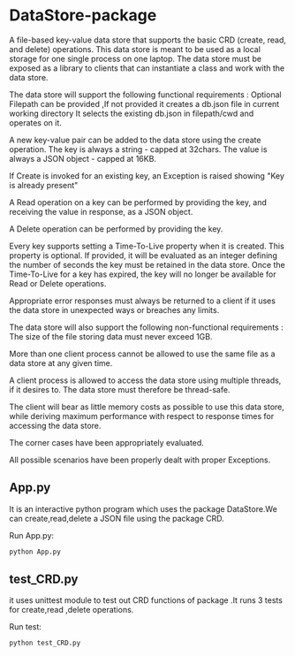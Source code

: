 
# DataStore-package


A file-based key-value data store that supports the basic CRD (create, read, and delete) operations. This data store is meant to be used as a local storage for one single process on one laptop. The data store must be exposed as a library to clients that can instantiate a class and work with the data store.

The data store will support the following functional requirements :
Optional Filepath can be provided ,If not provided it creates a db.json file in current working directory
It selects the existing db.json in filepath/cwd and operates on it.


A new key-value pair can be added to the data store using the create operation. The key is always a string - capped at 32chars. The value is always a JSON object - capped at 16KB.

If Create is invoked for an existing key, an Exception is raised showing "Key is already present"

A Read operation on a key can be performed by providing the key, and receiving the value in response, as a JSON object.

A Delete operation can be performed by providing the key.

Every key supports setting a Time-To-Live property when it is created. This property is optional. If provided, it will be evaluated as an integer defining the number of seconds the key must be retained in the data store. Once the Time-To-Live for a key has expired, the key will no longer be available for Read or Delete operations.

Appropriate error responses must always be returned to a client if it uses the data store in unexpected ways or breaches any limits.

The data store will also support the following non-functional requirements :
The size of the file storing data must never exceed 1GB.

More than one client process cannot be allowed to use the same file as a data store at any given time.

A client process is allowed to access the data store using multiple threads, if it desires to. The data store must therefore be thread-safe.

The client will bear as little memory costs as possible to use this data store, while deriving maximum performance with respect to response times for accessing the data store.

The corner cases have been appropriately evaluated.

All possible scenarios have been properly dealt with proper Exceptions.


## App.py
It is an interactive python program which uses the package DataStore.We can create,read,delete a JSON file using the package CRD.

Run App.py:
```sh
python App.py
```

## test_CRD.py
it uses unittest module to test out CRD functions of package .It runs 3 tests for create,read ,delete operations.

Run test:
```sh
python test_CRD.py
```



